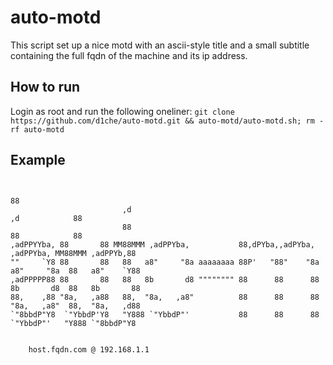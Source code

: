 # auto-motd

This script set up a nice motd with an ascii-style title and a small subtitle containing the full fqdn of the machine and its ip address.

## How to run
Login as root and run the following oneliner: `git clone https://github.com/d1che/auto-motd.git && auto-motd/auto-motd.sh; rm -rf auto-motd`

## Example
```
                                                                                                     
                                                                                                 88  
                         ,d                                                        ,d            88  
                         88                                                        88            88  
,adPPYYba, 88       88 MM88MMM ,adPPYba,           88,dPYba,,adPYba,   ,adPPYba, MM88MMM ,adPPYb,88  
""     `Y8 88       88   88   a8"     "8a aaaaaaaa 88P'   "88"    "8a a8"     "8a  88   a8"    `Y88  
,adPPPPP88 88       88   88   8b       d8 """""""" 88      88      88 8b       d8  88   8b       88  
88,    ,88 "8a,   ,a88   88,  "8a,   ,a8"          88      88      88 "8a,   ,a8"  88,  "8a,   ,d88  
`"8bbdP"Y8  `"YbbdP'Y8   "Y888 `"YbbdP"'           88      88      88  `"YbbdP"'   "Y888 `"8bbdP"Y8  
                                                                                                     
                                                                                                     
	host.fqdn.com @ 192.168.1.1


```
